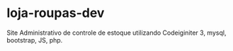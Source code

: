 # loja-roupas-dev
Site Administrativo de controle de estoque utilizando Codeiginiter 3, mysql, bootstrap, JS, php.

